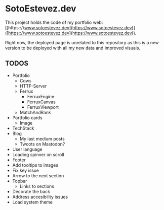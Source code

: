 # SotoEstevez.dev

This project holds the code of my portfolio web: [[https:://www.sotoestevez.dev](https://www.sotoestevez.dev)]([https:://www.sotoestevez.dev](https://www.sotoestevez.dev)).

Right now, the deployed page is unrelated to this repository as this is a new version to be deployed with all my new data and improved visuals.

## TODOS
* Portfolio
  * Cows
  * HTTP-Server
  * Ferrux
    * FerruxEngine
    * FerruxCanvas
    * FerruxViewport
  * MatchAndRank
* Portfolio cards
  * Image
* TechStack
* Blog
  * My last medium posts
  * Twoots on Mastodon?
* User language
* Loading spinner on scroll
* Footer
* Add tooltips to images
* Fix key issue
* Arrow to the next section
* Topbar
  * Links to sections
* Decorate the back
* Address accesibility issues
* Load system theme